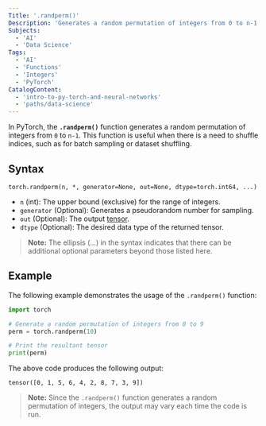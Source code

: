 ```yaml
---
Title: '.randperm()'
Description: 'Generates a random permutation of integers from 0 to n-1.'
Subjects:
  - 'AI'
  - 'Data Science'
Tags:
  - 'AI'
  - 'Functions'
  - 'Integers'
  - 'PyTorch'
CatalogContent:
  - 'intro-to-py-torch-and-neural-networks'
  - 'paths/data-science'
---
```


In PyTorch, the **`.randperm()`** function generates a random permutation of integers from `0` to `n-1`. This function is useful when there is a need to shuffle indices, such as for batch sampling or dataset shuffling.

## Syntax

```pseudo
torch.randperm(n, *, generator=None, out=None, dtype=torch.int64, ...)
```

- `n` (int): The upper bound (exclusive) for the range of integers.
- `generator` (Optional): Generates a pseudorandom number for sampling.
- `out` (Optional): The output [tensor](https://www.codecademy.com/resources/docs/pytorch/tensors).
- `dtype` (Optional): The desired data type of the returned tensor.

> **Note:** The ellipsis (...) in the syntax indicates that there can be additional optional parameters beyond those listed here.

## Example

The following example demonstrates the usage of the `.randperm()` function:

```py
import torch

# Generate a random permutation of integers from 0 to 9
perm = torch.randperm(10)

# Print the resultant tensor
print(perm)
```

The above code produces the following output:

```shell
tensor([0, 1, 5, 6, 4, 2, 8, 7, 3, 9])
```

> **Note:** Since the `.randperm()` function generates a random permutation of integers, the output may vary each time the code is run.
